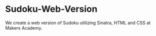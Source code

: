 Sudoku-Web-Version
==================

We create a web version of Sudoku utilizing Sinatra, HTML and CSS at Makers Academy.
